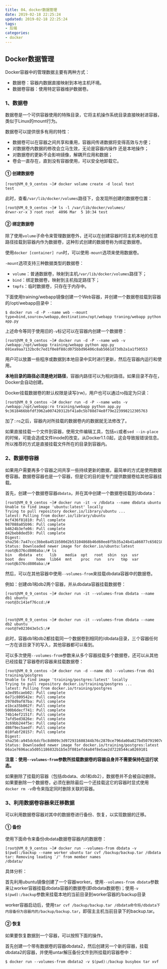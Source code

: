 ```yaml
---
title: 04、docker数据管理
date: 2019-02-18 22:25:24
updated: 2019-02-18 22:25:24
tags:
- 后端
categories:
- docker
---
```


## Docker数据管理

Docker容器中的管理数据主要有两种方式：

- 数据卷：容器内数据直接映射到本地主机环境。
- 数据卷容器：使用特定容器维护数据卷。

### 1、数据卷

数据卷是一个可供容器使用的特殊目录，它将主机操作系统目录直接映射进容器，类似于Linux的mount行为。

数据卷可以提供很多有用的特性：

- 数据卷可以在容器之间共享和重用，容器间传递数据将变得高效与方便；
- 对数据卷内数据的修改会立马生效，无论是容器内操作 还是本地操作；
- 对数据卷的更新不会影响镜像，解耦开应用和数据；
- 卷会一直存在，直到没有容器使用，可以安全地卸载它。

#### ① 创建数据卷

```
[root@VM_0_9_centos ~]# docker volume create -d local test
test
```

此时，查看`/var/lib/docker/volumes`路径下，会发现所创建的数据卷位置：

```
[root@VM_0_9_centos ~]# ls -l /var/lib/docker/volumes/
drwxr-xr-x 3 root root  4096 Mar  5 10:34 test
```

#### ② 绑定数据卷

除了使用`volume`子命令来管理数据卷外，还可以在创建容器时将主机本地的任意路径挂载到容器内作为数据卷，这种形式创建的数据卷称为绑定数据卷。

使用`docker [container] run`时，可以使用`-mount`选项来使用数据卷。

`-mount`选项支持三种数据类型的数据卷：

- `volume`：普通数据卷，映射到主机`/var/lib/docker/volumes`路径下；
- `bind`：绑定数据卷，映射到主机指定路径下；
- `tmpfs`：临时数据卷，只存在于内存中。

下面使用training/webapp镜像创建一个Web容器，并创建一个数据卷挂载到容器的/opt/webapp目录中：

```
$ docker run -d -P --name web --mount type=bind,source=/webapp,destination=/opt/webapp traning/webapp python app.py
```

上述命令等同于使用旧的`-v`标记可以在容器内创建一个数据卷：

```
[root@VM_0_9_centos ~]# docker run -d -P --name web -v /webapp:/opt/webapp training/webapp python app.py
691ea9aa7132bc0c7ed1f0e8f88cd075bbd96406c8ab5661d73db2a1a1f50553
```

用户可以放置一些程序或数据到本地目录中实时进行更新，然后在容器内运行和使用。

**本地目录的路径必须是绝对路径**，容器内路径可以为相对路径。如果目录不存在，Docker会自动创建。

Docker挂载数据卷的默认权限是读写(rw)，用户也可以通过ro指定为只读：

```
[root@VM_0_9_centos ~]# docker run -d -P --name webs -v /webapp:/opt/webapp:ro training/webapp python app.py
9c3618466bbfdf3962a007420312bf41a0c5b788d74e8f79e223998212305763
```

加了`:ro`之后，容器内对所挂载的数据卷内的数据就无法修改了。

如果直接挂载一个文件到容器，使用文件编辑工具，包括`vi`或者`sed --in-place`的时候，可能会造成文件inode的改变。从Docker1.1.0起，这会导致报错误信息。所以推荐的方式是直接挂载文件所在的目录到容器内。

### 2、数据卷容器

如果用户需要再多个容器之间共享一些持续更新的数据，最简单的方式是使用数据卷容器。数据卷容器也是一个容器，但是它的目的是专门提供数据卷给其他容器挂载。

首先，创建一个数据卷容器`dbdata`，并在其中创建一个数据卷挂载到/dbdata：

```
[root@VM_0_9_centos ~]# docker run -it -v /dbdata --name dbdata ubuntu
Unable to find image 'ubuntu:latest' locally
Trying to pull repository docker.io/library/ubuntu ... 
latest: Pulling from docker.io/library/ubuntu
6cf436f81810: Pull complete 
987088a85b96: Pull complete 
b4624b3efe06: Pull complete 
d42beb8ded59: Pull complete 
Digest: sha256:7a47ccc3bbe8a451b500d2b53104868b46d60ee8f5b35a24b41a86077c650210
Status: Downloaded newer image for docker.io/ubuntu:latest
root@b376cd800aba:/# ls         
bin   dbdata  etc   lib    media  opt   root  sbin  sys  usr
boot  dev     home  lib64  mnt    proc  run   srv   tmp  var
root@b376cd800aba:/# 
```

然后，可以在其他容器中使用`--volumes-from`来挂载dbdata容器中的数据卷。

例如：创建db1和db2两个容器，并从dbdata容器挂载数据卷：

```
[root@VM_0_9_centos ~]# docker run -it --volumes-from dbdata --name db1 ubuntu
root@3c141ef76ccd:/# 



[root@VM_0_9_centos ~]# docker run -it --volumes-from dbdata --name db2 ubuntu
root@7e023043e5c5:/# 
```

此时，容器db1和db2都挂载同一个数据卷到相同的/dbdata目录，三个容器任何一方在该目录下的写入，其他容器都可以看到。

可以多次使用`--volumes-from`参数来从多个容器挂载多个数据卷，还可以从其他已经挂载了容器卷的容器来挂载数据卷：

```
[root@VM_0_9_centos ~]# docker run -d --name db3 --volumes-from db1 training/postgres
Unable to find image 'training/postgres:latest' locally
Trying to pull repository docker.io/training/postgres ... 
latest: Pulling from docker.io/training/postgres
a3ed95caeb02: Pull complete 
6e71c809542e: Pull complete 
2978d9af87ba: Pull complete 
e1bca35b062f: Pull complete 
500b6decf741: Pull complete 
74b14ef2151f: Pull complete 
7afd5ed3826e: Pull complete 
3c69bb244f5e: Pull complete 
d86f9ec5aedf: Pull complete 
010fabf20157: Pull complete 
Digest: sha256:a945dc6dcfbc8d009c3d972931608344b76c2870ce796da00a827bd50791907e
Status: Downloaded newer image for docker.io/training/postgres:latest
66a1e7696aca5d051186832b1b5e3f081efd4a84f8e5ae2d7228544ca0269101

```

**注意：使用`--volumes-from`参数所挂载数据卷的容器自身并不需要保持在运行状态。**

如果删除了挂载的容器（包括dbdata、db1和db2），数据卷并不会被自动删除。如果要删除一个数据卷，必须在删除最后一个还挂载这它的容器时显式使用`docker rm -v`命令来指定同时删除关联的容器。

### 3、利用数据卷容器来迁移数据

可以利用数据卷容器对其中的数据卷进行备份、恢复，以实现数据的迁移。

#### ① 备份

使用下面命令来备份dbdata数据卷容器内的数据卷：

```
[root@VM_0_9_centos ~]# docker run --volumes-from dbdata -v $(pwd):/backup --name worker ubuntu tar cvf /backup/backup.tar /dbdata
tar: Removing leading `/' from member names
/dbdata/
```

具体分析：

​	首先利用ubuntu镜像创建了一个容器worker。使用`--volumes-from dbdata`参数来让worker容器挂载dbdata容器的数据卷(即dbdata数据卷)；使用`-v $(pwd):/backup`参数来挂载本地的当前目录到worker容器的/backup目录

​	worker容器启动后，使用`tar cvf /backup/backup.tar /dbdata命令将/dbdata下内容备份为容器内的/backup/backup.tar`，即宿主主机当前目录下的backup.tar。

#### ② 恢复

如果要恢复数据到一个容器，可以按照下面的操作。

首先创建一个带有数据卷的容器dbdata2，然后创建另一个新的容器，挂载dbdata2的容器，并使用untar解压备份文件到所挂载的容器卷中：

```
$ docker run --volumes-from dbdata2 -v $(pwd):/backup busybox tar xvf
```

